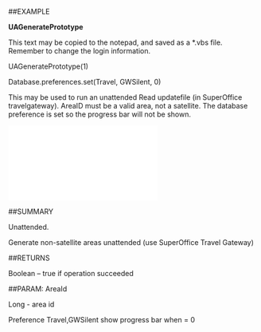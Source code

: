 
##EXAMPLE

**UAGeneratePrototype**

This text may be copied to the notepad, and saved as a *.vbs file. Remember to change the login information.



UAGeneratePrototype(1)

Database.preferences.set(Travel, GWSilent, 0) 



This may be used to run an unattended Read updatefile (in SuperOffice travelgateway). AreaID must be a valid area, not a satellite. The database preference is set so the progress bar will not be shown.

![](..\..\Examples\vbs\SOTravelInfoInterface.UAGeneratePrototype.vbs.txt)


##SUMMARY

Unattended. 

Generate non-satellite areas unattended (use SuperOffice Travel Gateway)


##RETURNS

Boolean – true if operation succeeded


##PARAM: AreaId

Long - area id

Preference  Travel,GWSilent show progress bar when =  0

